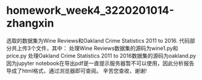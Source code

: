 # homework_week4_3220201014-zhangxin
选取的数据集为Wine Reviews和Oakland Crime Statistics 2011 to 2016. 
代码部分共上传3个文件，其中：
处理Wine Reviews数据集的源码为wine1.py和price.py
处理Oakland Crime Statistics 2011 to 2016数据集的源码为oakland.py
因为jupyter notebook在导出pdf是一直提示服务器暂不可以使用，因此分析报告导成了html格式，通过浏览器即可查阅。
辛苦您查收，谢谢!
